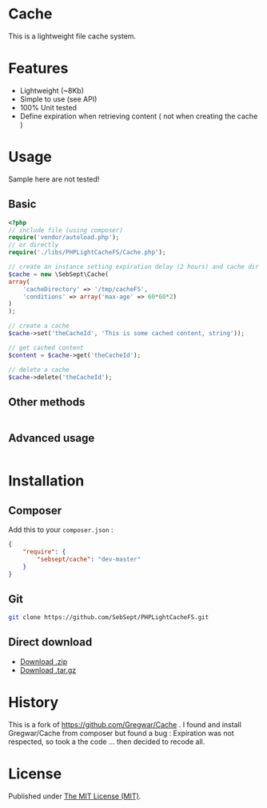 Cache
=====

This is a lightweight file cache system. 

Features
========

- Lightweight (~8Kb)
- Simple to use (see API)
- 100% Unit tested
- Define expiration when retrieving content ( not when creating the cache )

Usage
=====

Sample here are not tested!

Basic
-----

```php
<?php
// include file (using composer)
require('vendor/autoload.php'); 
// or directly
require('./libs/PHPLightCacheFS/Cache.php');

// create an instance setting expiration delay (2 hours) and cache dir
$cache = new \SebSept\Cache(
array(
    'cacheDirectory' => '/tmp/cacheFS',
    'conditions' => array('max-age' => 60*60*2)
)
);

// create a cache
$cache->set('theCacheId', 'This is some cached content, string'));

// get cached content
$content = $cache->get('theCacheId');

// delete a cache
$cache->delete('theCacheId');
```

Other methods
-------------

```php

```

Advanced usage
--------------


```php

```

Installation
============

Composer
--------

Add this to your `composer.json` :

```json
{
    "require": {
        "sebsept/cache": "dev-master"
    }
}
```

Git
---

```bash
git clone https://github.com/SebSept/PHPLightCacheFS.git
```

Direct download
---------------

* [Download .zip](https://github.com/SebSept/PHPLightCacheFS/archive/master.zip)
* [Download .tar.gz](https://github.com/SebSept/PHPLightCacheFS/archive/master.tar.gz)

History
=======

This is a fork of https://github.com/Gregwar/Cache . 
I found and install Gregwar/Cache from composer but found a bug :
Expiration was not respected, so took a the code ... then decided to recode all.

License
=======

Published under [The MIT License (MIT)](./LICENSE).
